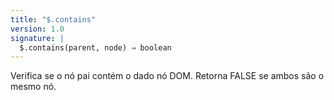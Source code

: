 ```yaml
---
title: "$.contains"
version: 1.0
signature: |
  $.contains(parent, node) ⇒ boolean
---
```


Verifica se o nó pai contém o dado nó DOM. Retorna FALSE se ambos
são o mesmo nó.
